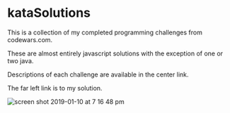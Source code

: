 # kataSolutions

This is a collection of my completed programming challenges from codewars.com.

These are almost entirely javascript solutions with the exception of one or two java.

Descriptions of each challenge are available in the center link.

The far left link is to my solution.

![screen shot 2019-01-10 at 7 16 48 pm](https://user-images.githubusercontent.com/37881002/51007241-5a487680-150c-11e9-86b9-c6b12d381708.png)



